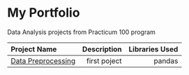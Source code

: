 # My Portfolio
Data Analysis projects from Practicum 100 program

| Project Name         | Description         | Libraries Used|
:----------------------|--------------------:|--------------:|
| [Data Preprocessing](https://github.com/idangold1212/Portfolio/blob/main/Data%20Preprocessing.ipynb)| first poject| pandas|
